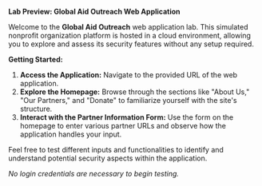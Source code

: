**Lab Preview: Global Aid Outreach Web Application**

Welcome to the **Global Aid Outreach** web application lab. This simulated nonprofit organization platform is hosted in a cloud environment, allowing you to explore and assess its security features without any setup required.

**Getting Started:**
1. **Access the Application:** Navigate to the provided URL of the web application.
2. **Explore the Homepage:** Browse through the sections like "About Us," "Our Partners," and "Donate" to familiarize yourself with the site's structure.
3. **Interact with the Partner Information Form:** Use the form on the homepage to enter various partner URLs and observe how the application handles your input.

Feel free to test different inputs and functionalities to identify and understand potential security aspects within the application.

*No login credentials are necessary to begin testing.*